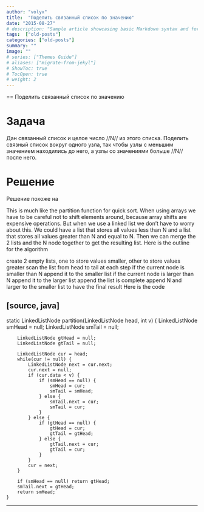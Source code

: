 ```yaml
---
author: "volyx"
title:  "Поделить связанный список по значению"
date: "2015-08-27"
# description: "Sample article showcasing basic Markdown syntax and formatting for HTML elements."
tags:  ["old-posts"]
categories: ["old-posts"]
summary: ""
image: ""
# series: ["Themes Guide"]
# aliases: ["migrate-from-jekyl"]
# ShowToc: true
# TocOpen: true
# weight: 2
---
```



== Поделить связанный список по значению

# Задача
Дан связанный список и целое число //N// из этого списка. Поделить связный список вокруг одного узла, так чтобы узлы с меньшим значением находились до него, а узлы со значениями больше //N// после него.

# Решение

Решение похоже на 

This is much like the partition function for quick sort. When using arrays we have to be careful not to shift elements around, because array shifts are expensive operations. But when we use a linked list we don’t have to worry about this. We could have a list that stores all values less than N and a list that stores all values greater than N and equal to N. Then we can merge the 2 lists and the N node together to get the resulting list. Here is the outline for the algorithm

create 2 empty lists, one to store values smaller, other to store values greater
scan the list from head to tail
at each step if the current node is smaller than N append it to the smaller list
if the current node is larger than N append it to the larger list
append the list is complete append N and larger to the smaller list to have the final result
Here is the code

[source, java]
----
static LinkedListNode partition(LinkedListNode head, int v) {
        LinkedListNode smHead = null;
        LinkedListNode smTail = null;
 
        LinkedListNode gtHead = null;
        LinkedListNode gtTail = null;
 
        LinkedListNode cur = head;
        while(cur != null) {
            LinkedListNode next = cur.next;
            cur.next = null;
            if (cur.data < v) {
                if (smHead == null) {
                    smHead = cur;
                    smTail = smHead;
                } else {
                    smTail.next = cur;
                    smTail = cur;
                }
            } else {
                if (gtHead == null) {
                    gtHead = cur;
                    gtTail = gtHead;
                } else {
                    gtTail.next = cur;
                    gtTail = cur;
                }
            }
            cur = next;
        }
 
        if (smHead == null) return gtHead;
        smTail.next = gtHead;
        return smHead;
    }
----